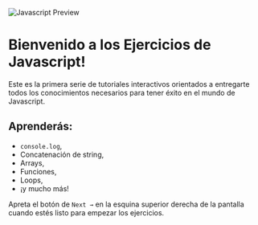 ![Javascript Preview](../../.learn/assets/i-love-javascript.jpeg?raw=true)

# Bienvenido a los Ejercicios de Javascript!

Este es la primera serie de tutoriales interactivos orientados a entregarte todos los conocimientos necesarios para tener éxito en el mundo de Javascript.

## Aprenderás: 

- `console.log`,
- Concatenación de string, 
- Arrays, 
- Funciones, 
- Loops, 
- ¡y mucho más! 

Apreta el botón de `Next →`  en la esquina superior derecha de la pantalla cuando estés listo para empezar los ejercicios.
